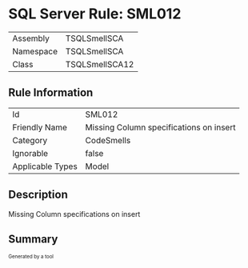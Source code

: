 ﻿# SQL Server Rule: SML012
  
|    |    |
|----|----|
| Assembly | TSQLSmellSCA |
| Namespace | TSQLSmellSCA |
| Class | TSQLSmellSCA12 |
  
## Rule Information
  
|    |    |
|----|----|
| Id | SML012 |
| Friendly Name | Missing Column specifications on insert |
| Category | CodeSmells |
| Ignorable | false |
| Applicable Types | Model  |
  
## Description
  
Missing Column specifications on insert
  
## Summary
  

  
<sub><sup>Generated by a tool</sup></sub>
